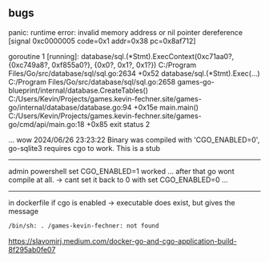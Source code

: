## bugs

panic: runtime error: invalid memory address or nil pointer dereference
[signal 0xc0000005 code=0x1 addr=0x38 pc=0x8af712]

goroutine 1 [running]:
database/sql.(*Stmt).ExecContext(0xc71aa0?, {0xc749a8?, 0xf855a0?}, {0x0?, 0x1?, 0x1?})
        C:/Program Files/Go/src/database/sql/sql.go:2634 +0x52
database/sql.(*Stmt).Exec(...)
        C:/Program Files/Go/src/database/sql/sql.go:2658
games-go-blueprint/internal/database.CreateTables()
        C:/Users/Kevin/Projects/games.kevin-fechner.site/games-go/internal/database/database.go:94 +0x15e
main.main()
        C:/Users/Kevin/Projects/games.kevin-fechner.site/games-go/cmd/api/main.go:18 +0x85
exit status 2

...
wow
2024/06/26 23:23:22 Binary was compiled with 'CGO_ENABLED=0', go-sqlite3 requires cgo to work. This is a stub


---
admin powershell
set CGO_ENABLED=1 worked ...
after that go wont compile at all. -> cant set it back to 0 with
set CGO_ENABLED=0 ...


---
in dockerfile
if cgo is enabled -> executable does exist, but gives the message
```txt
/bin/sh: . /games-kevin-fechner: not found
```

https://slavomirj.medium.com/docker-go-and-cgo-application-build-8f295ab0fe07

